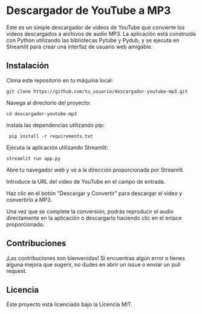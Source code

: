 # Descargador de YouTube a MP3
Este es un simple descargador de videos de YouTube que convierte los videos descargados a archivos de audio MP3. La aplicación está construida con Python utilizando las bibliotecas Pytube y Pydub, y se ejecuta en Streamlit para crear una interfaz de usuario web amigable.

## Instalación
Clona este repositorio en tu máquina local:

``
git clone https://github.com/tu_usuario/descargador-youtube-mp3.git
``

Navega al directorio del proyecto:

``
cd descargador-youtube-mp3
``

Instala las dependencias utilizando pip:

`` 
pip install -r requirements.txt
``

Ejecuta la aplicación utilizando Streamlit:


``
streamlit run app.py
``

Abre tu navegador web y ve a la dirección proporcionada por Streamlit.

Introduce la URL del video de YouTube en el campo de entrada.

Haz clic en el botón "Descargar y Convertir" para descargar el video y convertirlo a MP3.

Una vez que se complete la conversión, podrás reproducir el audio directamente en la aplicación o descargarlo haciendo clic en el enlace proporcionado.

## Contribuciones
¡Las contribuciones son bienvenidas! Si encuentras algún error o tienes alguna mejora que sugerir, no dudes en abrir un issue o enviar un pull request.

## Licencia
Este proyecto está licenciado bajo la Licencia MIT.